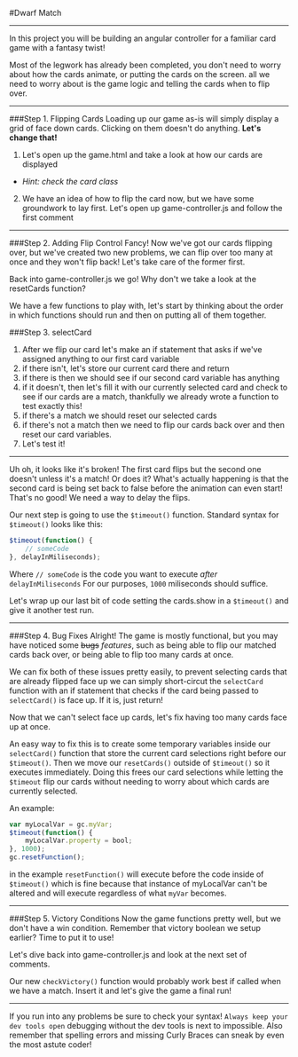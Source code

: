 #Dwarf Match

---

In this project you will be building an angular controller for a familiar card game with a fantasy twist!

Most of the legwork has already been completed, you don't need to worry about how the cards animate, or 
putting the cards on the screen. all we need to worry about is the game logic and telling the cards when to flip over.

---

###Step 1. Flipping Cards
Loading up our game as-is will simply display a grid of face down cards. Clicking on them doesn't do anything. __Let's change that!__

1. Let's open up the game.html and take a look
at how our cards are displayed
  * _Hint: check the card class_
2. We have an idea of how to flip the card now,
but we have some groundwork to lay first. Let's open up
game-controller.js and follow the first comment

---

###Step 2. Adding Flip Control
Fancy! Now we've got our cards flipping over, but we've
created two new problems, we can flip over too many at once
and they won't flip back! Let's take care of the former first.

Back into game-controller.js we go! Why don't we take a look
at the resetCards function?

We have a few functions to play with, let's start by thinking about the order in
which functions should run and then on putting all of them together.


###Step 3. selectCard 
  1. After we flip our card let's make an if statement that asks
  if we've assigned anything to our first card variable
  2. if there isn't, let's store our current card there and return
  3. if there is then we should see if our second card variable has anything
  4. if it doesn't, then let's fill it with our currently selected card
  and check to see if our cards are a match, thankfully
  we already wrote a function to test exactly this!
  5. if there's a match we should reset our selected cards
  6. if there's not a match then we need to flip our cards back over and then reset
  our card variables.
  7. Let's test it!
  
---

Uh oh, it looks like it's broken! The first card flips but the second one doesn't unless it's a match!
Or does it? What's actually happening is that the second card is being set back to false before the animation
can even start! That's no good! We need a way to delay the flips.

Our next step is going to use the `$timeout()` function.
Standard syntax for `$timeout()` looks like this:

```javascript
$timeout(function() {
    // someCode
}, delayInMiliseconds);
```

Where `// someCode` is the code you want to execute _after_ `delayInMiliseconds`
For our purposes, `1000` miliseconds should suffice.

Let's wrap up our last bit of code setting the cards.show in a `$timeout()` and give it another test run.

---

###Step 4. Bug Fixes
Alright! The game is mostly functional, but you may have noticed some ~~bugs~~ _features_, such as being able to flip
our matched cards back over, or being able to flip too many cards at once.

We can fix both of these issues pretty easily, to prevent selecting cards that are already flipped face up
we can simply short-circut the `selectCard` function with an if statement that checks if the card being passed to `selectCard()`
is face up. If it is, just return!
  
Now that we can't select face up cards, let's fix having too many cards face up at once.

An easy way to fix this is to create some temporary variables inside our `selectCard()` function that store
the current card selections right before our `$timeout()`. Then we move our `resetCards()` outside of `$timeout()` so
it executes immediately. Doing this frees our card selections while letting the `$timeout` flip our cards without needing
to worry about which cards are currently selected.

An example:
```javascript
var myLocalVar = gc.myVar;
$timeout(function() {
    myLocalVar.property = bool;
}, 1000);
gc.resetFunction();
```
in the example `resetFunction()` will execute before the code inside of `$timeout()` which is fine because that instance
of myLocalVar can't be altered and will execute regardless of what `myVar` becomes.
  
---

###Step 5. Victory Conditions
Now the game functions pretty well, but we don't have a win condition. Remember that victory boolean we setup earlier?
Time to put it to use!

Let's dive back into game-controller.js and look at the next set of comments.

Our new `checkVictory()` function would probably work best if called when we have a match. Insert it and let's give the game
a final run!

---

If you run into any problems be sure to check your syntax! `Always keep your dev tools open` debugging without the dev tools is next to impossible. Also remember that spelling errors and missing Curly Braces can sneak by even the most astute coder!
